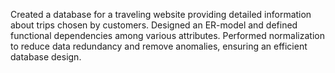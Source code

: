 Created a database for a traveling website providing detailed information about trips chosen by customers.
Designed an ER-model and defined functional dependencies among various attributes.
Performed normalization to reduce data redundancy and remove anomalies, ensuring an efficient database design.
